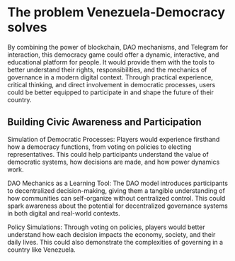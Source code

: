 # The problem Venezuela-Democracy solves

By combining the power of blockchain, DAO mechanisms, and Telegram for interaction, this democracy game could offer a dynamic, interactive, and educational platform for people. It would provide them with the tools to better understand their rights, responsibilities, and the mechanics of governance in a modern digital context. Through practical experience, critical thinking, and direct involvement in democratic processes, users could be better equipped to participate in and shape the future of their country.

## Building Civic Awareness and Participation

Simulation of Democratic Processes: Players would experience firsthand how a democracy functions, from voting on policies to electing representatives. This could help participants understand the value of democratic systems, how decisions are made, and how power dynamics work.

DAO Mechanics as a Learning Tool: The DAO model introduces participants to decentralized decision-making, giving them a tangible understanding of how communities can self-organize without centralized control. This could spark awareness about the potential for decentralized governance systems in both digital and real-world contexts.

Policy Simulations: Through voting on policies, players would better understand how each decision impacts the economy, society, and their daily lives. This could also demonstrate the complexities of governing in a country like Venezuela.
